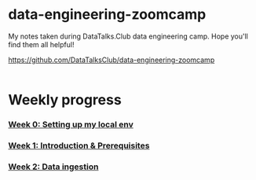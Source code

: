 # data-engineering-zoomcamp

My notes taken during DataTalks.Club data engineering camp.
Hope you'll find them all helpful!

https://github.com/DataTalksClub/data-engineering-zoomcamp<br><br>

# Weekly progress
### [**Week 0: Setting up my local env**](https://github.com/nervuzz/data-engineering-zoomcamp/blob/main/install_notes.md)
### [Week 1: Introduction & Prerequisites](https://github.com/nervuzz/data-engineering-zoomcamp/tree/main/WEEK_1)
### [Week 2: Data ingestion](https://github.com/nervuzz/data-engineering-zoomcamp/tree/main/WEEK_2)
